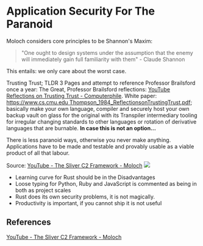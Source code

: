 # Application Security For The Paranoid


Moloch considers core principles to be Shannon's Maxim:
> "One ought to design systems under the assumption that the enemy will immediately gain full familiarity with them" - Claude Shannon

This entails: we only care about the worst case.

Trusting Trust; TLDR 3 Pages and attempt to reference Professor Brailsford once a year: The Great, Professor Brailsford reflections: [YouTube Reflections on Trusting Trust - Computerphile](https://www.youtube.com/watch?v=SJ7lOus1FzQ). White paper: [https://www.cs.cmu.edu Thompson_1984_ReflectionsonTrustingTrust.pdf](https://www.cs.cmu.edu/~rdriley/487/papers/Thompson_1984_ReflectionsonTrustingTrust.pdf); basically make your own language, compiler and securely host your own backup vault on glass for the original with its Transpiler intermediary tooling for irregular changing standards to other languages or rotation of derivative languages that are burnable. **In case this is not an option...**

There is less paranoid ways, otherwise you never make anything. Applications have to be made and testable and provably usable as a viable product of all that labour. 

Source: [YouTube - The Sliver C2 Framework - Moloch](https://www.youtube.com/watch?v=tkjMZuZ_8nw)
![](programlanguages-adv-disadv-moloch-sliver-talk.png)
- Learning curve for Rust should be in the Disadvantages
- Loose typing for Python, Ruby and JavaScript is commented as being in both as project scales
- Rust does its own security problems, it is not magically.
- Productivity is important, if you cannot ship it is not useful





## References

[YouTube - The Sliver C2 Framework - Moloch](https://www.youtube.com/watch?v=tkjMZuZ_8nw)
